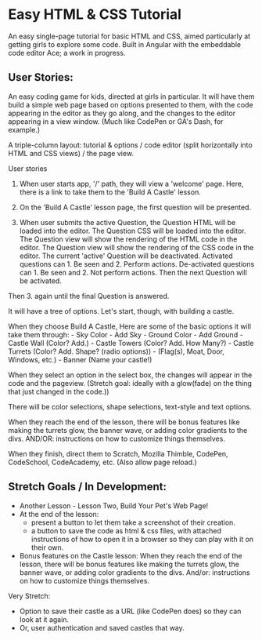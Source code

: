 # Easy HTML & CSS Tutorial

An easy single-page tutorial for basic HTML and CSS, aimed particularly at getting girls to explore some code. Built in Angular with the embeddable code editor Ace; a work in progress.


## User Stories:

An easy coding game for kids, directed at girls in particular.
  It will have them build a simple web page based on options presented to them, with the code appearing in the editor as they go along, and the changes to the editor appearing in a view window. (Much like CodePen or GA's Dash, for example.)

  A triple-column layout: tutorial & options / code editor (split horizontally into HTML and CSS views) / the page view.


User stories
1. When user starts app, '/' path,
they will view a 'welcome' page. Here, there is a link to take them to the 'Build A Castle' lesson.

2. On the 'Build A Castle' lesson page, the first question will be presented.

3. When user submits the active Question, the Question HTML will be loaded into the editor.
The Question CSS will be loaded into the editor.
The Question view will show the rendering of the HTML code in the editor.
The Question view will show the rendering of the CSS code in the editor.
The current 'active' Question will be deactivated.
  Activated questions can 1. Be seen and 2. Perform actions.
  De-activated questions can 1. Be seen and 2. Not perform actions.
Then the next Question will be activated.

Then 3. again until the final Question is answered.

  It will have a tree of options. Let's start, though, with building a castle.

When they choose Build A Castle,
  Here are some of the basic options it will take them through:
    - Sky Color - Add Sky
    - Ground Color - Add Ground
    - Castle Wall (Color? Add.)
    - Castle Towers (Color? Add. How Many?)
    - Castle Turrets (Color? Add. Shape? (radio options))
    -  (Flag(s), Moat, Door, Windows, etc.)
    - Banner (Name your castle!)

  When they select an option in the select box, the changes will appear in the code and the pageview. (Stretch goal: ideally with a glow(fade) on the thing that just changed in the code.))

  There will be color selections, shape selections, text-style and text options.

  When they reach the end of the lesson, there will be bonus features like making the turrets glow, the banner wave, or adding color gradients to the divs.
  AND/OR: instructions on how to customize things themselves.


  When they finish, direct them to Scratch, Mozilla Thimble, CodePen, CodeSchool, CodeAcademy, etc. (Also allow page reload.)

## Stretch Goals / In Development:
- Another Lesson - Lesson Two, Build Your Pet's Web Page!
- At the end of the lesson:
  - present a button to let them take a screenshot of their creation.
  - a button to save the code as html & css files, with attached instructions of how to open it in a browser so they can play with it on their own.
- Bonus features on the Castle lesson:   When they reach the end of the lesson, there will be bonus features like making the turrets glow, the banner wave, or adding color gradients to the divs. And/or: instructions on how to customize things themselves.


Very Stretch:
- Option to save their castle as a URL (like CodePen does) so they can look at it again.
- Or, user authentication and saved castles that way.
